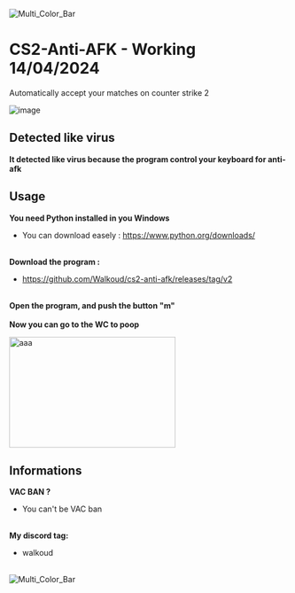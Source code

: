 ![Multi_Color_Bar](https://github.com/Walkoud/CS2-Auto-Accept/assets/38588921/3f57ad10-c80c-457a-9f49-679558eb2f79)
# CS2-Anti-AFK - Working 14/04/2024

Automatically accept your matches on counter strike 2

![image](https://github.com/Walkoud/cs2-anti-afk/assets/38588921/5c658429-3795-4550-af7e-b0f1340b064e)

## Detected like virus

**It detected like virus because the program control your keyboard for anti-afk**<br>

## Usage
**You need Python installed in you Windows**<br>
- You can download easely : https://www.python.org/downloads/ <br><br>

**Download the program :**<br>
- https://github.com/Walkoud/cs2-anti-afk/releases/tag/v2 <br><br>

**Open the program, and push the button "m"** 
<br><br>
**Now you can go to the WC to poop**


<img src="https://github.com/Walkoud/CS2-Auto-Accept/assets/38588921/bdaa2e7a-b5b3-437b-89f7-6350286bfb53" alt="aaa" width="300" height="200">


## Informations

**VAC BAN ?** <br>
- You can't be VAC ban
<br> <br>


**My discord tag:**<br>
- walkoud <br> <br>

![Multi_Color_Bar](https://github.com/Walkoud/CS2-Auto-Accept/assets/38588921/3f57ad10-c80c-457a-9f49-679558eb2f79)

